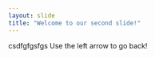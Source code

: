 ```yaml
---
layout: slide
title: "Welcome to our second slide!"
---
```

csdfgfgsfgs
Use the left arrow to go back!
